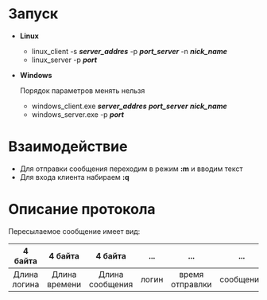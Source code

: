 
# Запуск

* **Linux**

    * linux_client -s ***server_addres*** -p ***port_server*** -n 
    ***nick_name***
    * linux_server -p ***port***


* **Windows**
    
    Порядок параметров менять нельзя
    
    * windows_client.exe  ***server_addres*** ***port_server*** 
                            ***nick_name*** 
    * windows_server.exe -p ***port***

# Взаимодействие 
* Для отправки сообщения переходим в режим **:m** и вводим текст 
* Для входа клиента набираем **:q**

# Описание протокола

Пересылаемое сообщение имеет вид:

| 4 байта | 4 байта | 4 байта  | ... | ... | ... |    
|:--------:|:--------------:|:--------:|:-----:|:-----:|:-----:|
| Длина логина | Длина времени |Длина сообщения|логин| время отправлки |сообщение 